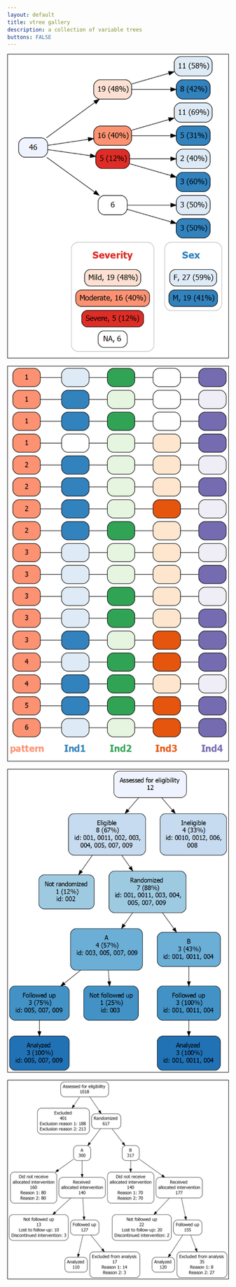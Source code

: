 ```yaml
---
layout: default
title: vtree gallery
description: a collection of variable trees
buttons: FALSE
---
```


<p style="text-align:center;"><img src="images/legend.png" style="border: 1px solid black;"></p>

<p style="text-align:center;"><img src="images/jellybeans.png" style="border: 1px solid black;"></p>

<p style="text-align:center;"><img src="images/CONSORTstyle.png" style="border: 1px solid black;"></p>

<p style="text-align:center;"><img src="images/CONSORTstyle2.png" style="border: 1px solid black;"></p>

